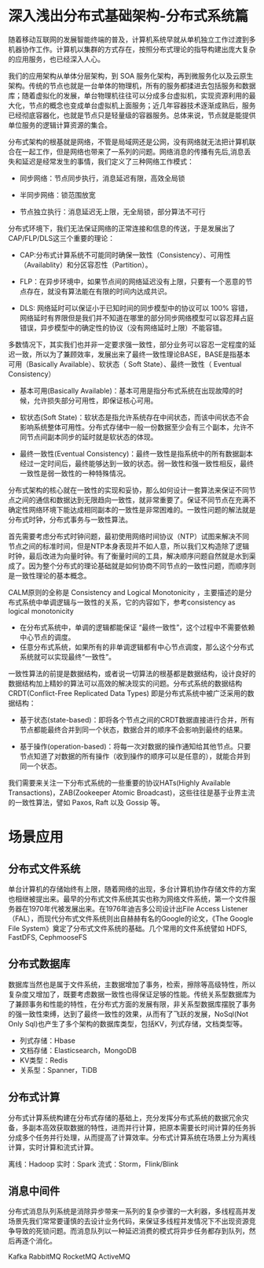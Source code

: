 # 深入浅出分布式基础架构-分布式系统篇

随着移动互联网的发展智能终端的普及，计算机系统早就从单机独立工作过渡到多机器协作工作。计算机以集群的方式存在，按照分布式理论的指导构建出庞大复杂的应用服务，也已经深入人心。

我们的应用架构从单体分层架构，到 SOA 服务化架构，再到微服务化以及云原生架构。传统的节点也就是一台单体的物理机，所有的服务都揉进去包括服务和数据库；随着虚拟化的发展，单台物理机往往可以分成多台虚拟机，实现资源利用的最大化，节点的概念也变成单台虚拟机上面服务；近几年容器技术逐渐成熟后，服务已经彻底容器化，也就是节点只是轻量级的容器服务。总体来说，节点就是能提供单位服务的逻辑计算资源的集合。

分布式架构的根基就是网络，不管是局域网还是公网，没有网络就无法把计算机联合在一起工作，但是网络也带来了一系列的问题。网络消息的传播有先后,消息丢失和延迟是经常发生的事情，我们定义了三种网络工作模式：

- 同步网络：节点同步执行，消息延迟有限，高效全局锁

- 半同步网络：锁范围放宽

- 节点独立执行：消息延迟无上限，无全局锁，部分算法不可行

分布式环境下，我们无法保证网络的正常连接和信息的传送，于是发展出了CAP/FLP/DLS这三个重要的理论：

- CAP:分布式计算系统不可能同时确保一致性（Consistency）、可用性（Availablity）和分区容忍性（Partition）。

- FLP：在异步环境中，如果节点间的网络延迟没有上限，只要有一个恶意的节点存在，就没有算法能在有限的时间内达成共识。

- DLS: 网络延时可以保证小于已知时间的同步模型中的协议可以 100% 容错，网络延时有界限但是我们并不知道在哪里的部分同步网络模型可以容忍拜占庭错误，异步模型中的确定性的协议（没有网络延时上限）不能容错。

多数情况下，其实我们也并非一定要求强一致性，部分业务可以容忍一定程度的延迟一致，所以为了兼顾效率，发展出来了最终一致性理论BASE，BASE是指基本可用（Basically Available）、软状态（ Soft State）、最终一致性（ Eventual Consistency）

- 基本可用(Basically Available)：基本可用是指分布式系统在出现故障的时候，允许损失部分可用性，即保证核心可用。

- 软状态(Soft State)：软状态是指允许系统存在中间状态，而该中间状态不会影响系统整体可用性。分布式存储中一般一份数据至少会有三个副本，允许不同节点间副本同步的延时就是软状态的体现。

- 最终一致性(Eventual Consistency)：最终一致性是指系统中的所有数据副本经过一定时间后，最终能够达到一致的状态。弱一致性和强一致性相反，最终一致性是弱一致性的一种特殊情况。

分布式架构的核心就在一致性的实现和妥协，那么如何设计一套算法来保证不同节点之间的通信和数据达到无限趋向一致性，就非常重要了。保证不同节点在充满不确定性网络环境下能达成相同副本的一致性是非常困难的。一致性问题的解法就是分布式时钟，分布式事务与一致性算法。

首先需要考虑分布式时钟问题，最初使用网络时间协议（NTP）试图来解决不同节点之间的标准时间，但是NTP本身表现并不如人意，所以我们又构造除了逻辑时钟，最后改进为向量时钟。有了衡量时间的工具，解决顺序问题自然就是水到渠成了。因为整个分布式的理论基础就是如何协商不同节点的一致性问题，而顺序则是一致性理论的基本概念。

CALM原则的全称是 Consistency and Logical Monotonicity ，主要描述的是分布式系统中单调逻辑与一致性的关系，它的内容如下，参考consistency as logical monotonicity

- 在分布式系统中，单调的逻辑都能保证 “最终一致性”，这个过程中不需要依赖中心节点的调度。
- 任意分布式系统，如果所有的非单调逻辑都有中心节点调度，那么这个分布式系统就可以实现最终“一致性”。

一致性算法的前提是数据结构，或者说一切算法的根基都是数据结构，设计良好的数据结构加上精妙的算法可以高效的解决现实的问题。分布式系统的数据结构CRDT(Conflict-Free Replicated Data Types) 即是分布式系统中被广泛采用的数据结构：

- 基于状态(state-based)：即将各个节点之间的CRDT数据直接进行合并，所有节点都能最终合并到同一个状态，数据合并的顺序不会影响到最终的结果。

- 基于操作(operation-based)：将每一次对数据的操作通知给其他节点。只要节点知道了对数据的所有操作（收到操作的顺序可以是任意的），就能合并到同一个状态。

我们需要来关注一下分布式系统的一些重要的协议HATs(Highly Available Transactions)，ZAB(Zookeeper Atomic Broadcast)，这些往往是基于业界主流的一致性算法，譬如 Paxos, Raft 以及 Gossip 等。

# 场景应用

## 分布式文件系统

单台计算机的存储始终有上限，随着网络的出现，多台计算机协作存储文件的方案也相继被提出来。最早的分布式文件系统其实也称为网络文件系统，第一个文件服务器在1970年代被发展出来。在1976年迪吉多公司设计出File Access Listener（FAL），而现代分布式文件系统则出自赫赫有名的Google的论文，《The Google File System》奠定了分布式文件系统的基础。几个常用的文件系统譬如 HDFS, FastDFS, CephmooseFS

## 分布式数据库

数据库当然也是属于文件系统，主数据增加了事务，检索，擦除等高级特性，所以复杂度又增加了，既要考虑数据一致性也得保证足够的性能。传统关系型数据库为了兼顾事务和性能的特性，在分布式方面的发展有限，非关系型数据库摆脱了事务的强一致性束缚，达到了最终一致性的效果，从而有了飞跃的发展，NoSql(Not Only Sql)也产生了多个架构的数据库类型，包括KV，列式存储，文档类型等。

- 列式存储：Hbase
- 文档存储：Elasticsearch，MongoDB
- KV类型：Redis
- 关系型：Spanner，TiDB

## 分布式计算

分布式计算系统构建在分布式存储的基础上，充分发挥分布式系统的数据冗余灾备，多副本高效获取数据的特性，进而并行计算，把原本需要长时间计算的任务拆分成多个任务并行处理，从而提高了计算效率。分布式计算系统在场景上分为离线计算，实时计算和流式计算。

离线：Hadoop
实时：Spark
流式：Storm，Flink/Blink

## 消息中间件

分布式消息队列系统是消除异步带来一系列的复杂步骤的一大利器，多线程高并发场景先我们常常要谨慎的去设计业务代码，来保证多线程并发情况下不出现资源竞争导致的死锁问题。而消息队列以一种延迟消费的模式将异步任务都存到队列，然后再逐个消化。

Kafka
RabbitMQ
RocketMQ
ActiveMQ